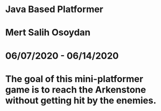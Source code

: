 # Java Based Platformer
# Mert Salih Osoydan
# 06/07/2020 - 06/14/2020
# The goal of this mini-platformer game is to reach the Arkenstone without getting hit by the enemies.
